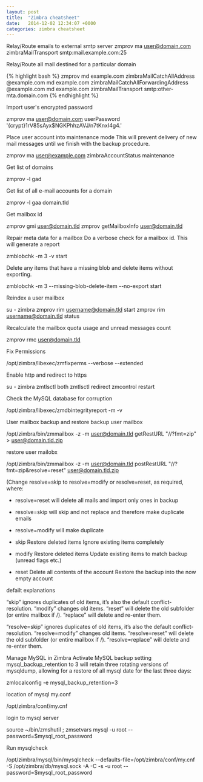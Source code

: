```yaml
---
layout: post
title:  "Zimbra cheatsheet"
date:   2014-12-02 12:34:07 +0000
categories: zimbra cheatsheet
---
```


Relay/Route emails to external smtp server
zmprov ma user@domain.com zimbraMailTransport smtp:mail.example.com:25

Relay/Route all mail destined for a particular domain

{% highlight bash %}
zmprov
md example.com zimbraMailCatchAllAddress @example.com
md example.com zimbraMailCatchAllForwardingAddress @example.com
md example.com zimbraMailTransport smtp:other-mta.domain.com
{% endhighlight %}

Import user's encrypted password

zmprov ma user@domain.com userPassword '{crypt}$1$rV85sAyx$NGKPhhzAVJ/n7tKnxI4g4.'

Place user account into maintenance mode
This will prevent delivery of new mail messages until we finish with the backup procedure.

zmprov ma user@example.com zimbraAccountStatus maintenance

Get list of domains

zmprov -l gad

Get list of all e-mail accounts for a domain

zmprov -l gaa domain.tld

Get mailbox id

zmprov gmi user@domain.tld
zmprov getMailboxInfo user@domain.tld

Repair meta data for a mailbox
Do a verbose check for a mailbox id. This will generate a report


zmblobchk -m 3 -v start

Delete any items that have a missing blob and delete items without exporting.


zmblobchk -m 3 --missing-blob-delete-item --no-export start

Reindex a user mailbox

su - zimbra
zmprov rim username@domain.tld start
zmprov rim username@domain.tld status

Recalculate the mailbox quota usage and unread messages count

zmprov rmc user@domain.tld

Fix Permissions

/opt/zimbra/libexec/zmfixperms --verbose --extended

Enable http and redirect to https

su - zimbra
zmtlsctl both
zmtlsctl redirect
zmcontrol restart

Check the MySQL database for corruption

/opt/zimbra/libexec/zmdbintegrityreport -m -v

User mailbox backup and restore
backup user mailbox

/opt/zimbra/bin/zmmailbox -z -m user@domain.tld getRestURL "//?fmt=zip" > user@domain.tld.zip

restore user mailobx

/opt/zimbra/bin/zmmailbox -z -m user@domain.tld postRestURL "//?fmt=zip&resolve=reset" user@domain.tld.zip

(Change resolve=skip to resolve=modify or resolve=reset, as required, where:

- resolve=reset will delete all mails and import only ones in backup
- resolve=skip will skip and not replace and therefore make duplicate emails
- resolve=modify will make duplicate

- skip
Restore deleted items
Ignore existing items completely
- modify
Restore deleted items
Update existing items to match backup (unread flags etc.)
- reset
Delete all contents of the account
Restore the backup into the now empty account

defailt explanations

“skip” ignores duplicates of old items, it’s also the default conflict-resolution.
“modify” changes old items.
“reset” will delete the old subfolder (or entire mailbox if /).
“replace” will delete and re-enter them.

“resolve=skip” ignores duplicates of old items, it’s also the default conflict-resolution.
“resolve=modify” changes old items.
“resolve=reset” will delete the old subfolder (or entire mailbox if /).
“resolve=replace” will delete and re-enter them.

Manage MySQL in Zimbra
Activate MySQL backup
setting mysql_backup_retention to 3 will retain three rotating versions of mysqldump, allowing for a restore of all mysql date for the last three days:


zmlocalconfig -e mysql_backup_retention=3

location of mysql my.conf


/opt/zimbra/conf/my.cnf

login to mysql server

source ~/bin/zmshutil ; zmsetvars
mysql -u root --password=$mysql_root_password

Run mysqlcheck

/opt/zimbra/mysql/bin/mysqlcheck --defaults-file=/opt/zimbra/conf/my.cnf -S /opt/zimbra/db/mysql.sock -A -C -s -u root --password=$mysql_root_password
